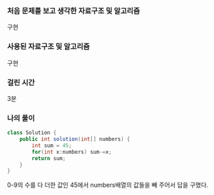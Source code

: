 ### 처음 문제를 보고 생각한 자료구조 및 알고리즘

구현

### 사용된 자료구조 및 알고리즘

구현

### 걸린 시간

3분

### 나의 풀이

```java
class Solution {
    public int solution(int[] numbers) {
        int sum = 45;
        for(int x:numbers) sum-=x;
        return sum;
    }
}
```

0-9의 수를 다 더한 값인 45에서 numbers배열의 값들을 빼 주어서 답을 구했다.